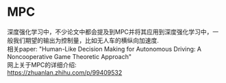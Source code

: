 # MPC
深度强化学习中，不少论文中都会提及到MPC并将其应用到深度强化学习中，一般我们期望的输出为控制量，比如无人车的横纵向加速度. <br>
相关paper: "Human-Like Decision Making for Autonomous Driving: A Noncooperative Game Theoretic Approach" <br>
网上关于MPC的详细介绍: <br>
https://zhuanlan.zhihu.com/p/99409532 <br>
